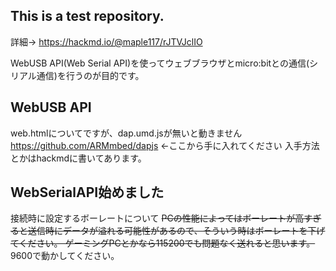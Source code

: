 ## This is a test repository. 
詳細→ https://hackmd.io/@maple117/rJTVJclIO

WebUSB API(Web Serial API)を使ってウェブブラウザとmicro:bitとの通信(シリアル通信)を行うのが目的です。

## WebUSB API
web.htmlについてですが、dap.umd.jsが無いと動きません
https://github.com/ARMmbed/dapjs ←ここから手に入れてください
入手方法とかはhackmdに書いてあります。

## WebSerialAPI始めました
接続時に設定するボーレートについて
~~PCの性能によってはボーレートが高すぎると送信時にデータが溢れる可能性があるので、そういう時はボーレートを下げてください。
ゲーミングPCとかなら115200でも問題なく送れると思います。~~
9600で動かしてください。
